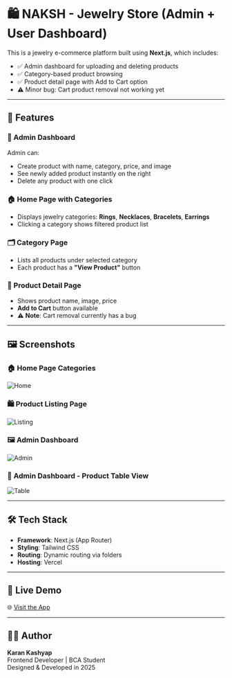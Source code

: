 # 🛍️ NAKSH - Jewelry Store (Admin + User Dashboard)

This is a jewelry e-commerce platform built using **Next.js**, which includes:

- ✅ Admin dashboard for uploading and deleting products
- ✅ Category-based product browsing
- ✅ Product detail page with Add to Cart option
- ⚠️ Minor bug: Cart product removal not working yet

---

## 🔧 Features

### 🔐 Admin Dashboard

Admin can:

- Create product with name, category, price, and image
- See newly added product instantly on the right
- Delete any product with one click

### 🏠 Home Page with Categories

- Displays jewelry categories: **Rings**, **Necklaces**, **Bracelets**, **Earrings**
- Clicking a category shows filtered product list

### 🗂️ Category Page

- Lists all products under selected category
- Each product has a **"View Product"** button

### 🛒 Product Detail Page

- Shows product name, image, price
- **Add to Cart** button available
- ⚠️ **Note**: Cart removal currently has a bug

---

## 🖼️ Screenshots

### 🏠 Home Page Categories  
![Home](https://github.com/user-attachments/assets/5e435e56-51e0-47eb-b064-bf97c3dec9d4)

### 🛍️ Product Listing Page  
![Listing](https://github.com/user-attachments/assets/2fb969ea-d216-4e60-ae62-b7fa6ba83098)

### 🖼️ Admin Dashboard  
![Admin](https://github.com/user-attachments/assets/a80953f9-18f8-4394-aa40-c032a971598c)

### 📸 **Admin Dashboard - Product Table View**  
![Table](https://github.com/user-attachments/assets/e77f67bb-e1b4-4cb9-8228-1cb5f2b6a7aa)

---

## 🛠️ Tech Stack

- **Framework**: Next.js (App Router)
- **Styling**: Tailwind CSS
- **Routing**: Dynamic routing via folders
- **Hosting**: Vercel

---

## 🔗 Live Demo

🌐 [Visit the App](https://geer-intern-assignment-private-copy.vercel.app)

---

## 👨‍💻 Author

**Karan Kashyap**  
Frontend Developer | BCA Student  
Designed & Developed in 2025
